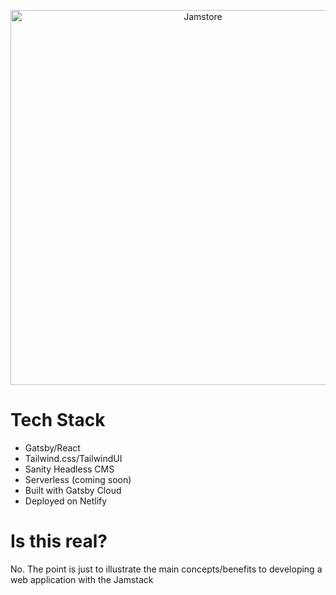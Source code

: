 <p align="center">
  <a href="https://jamstore.xyz">
    <img alt="Jamstore" src="https://jamstore.xyz/jam-og.png" width="600" />
  </a>
</p>

# Tech Stack

- Gatsby/React
- Tailwind.css/TailwindUI
- Sanity Headless CMS
- Serverless (coming soon)
- Built with Gatsby Cloud
- Deployed on Netlify

# Is this real?

No. The point is just to illustrate the main concepts/benefits to developing a web application with the Jamstack
